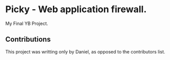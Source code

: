 # Picky - Web application firewall.

My Final YB Project.

## Contributions
This project was writting only by Daniel, as opposed to the contributors list.